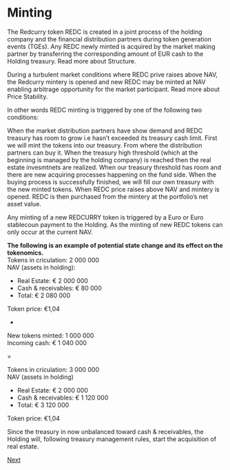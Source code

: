 # Minting
The Redcurry token REDC is created in a joint process of the holding company and the financial distribution partners during token generation events (TGEs). Any REDC newly minted is acquired by the market making partner by transferring the corresponding amount of EUR cash to the Holding treasury. Read more about Structure. 

During a turbulent market conditions where REDC prive raises above NAV, the Redcurry mintery is opened and new REDC may be minted at NAV enabling arbitrage opportunity for the market participant. Read more about Price Stability.

In other words REDC minting is triggered by one of the following two conditions: 

When the market distribution partners have show demand and REDC treasury has room to grow i.e hasn’t exceeded its treasury cash limit. First we will mint the tokens into our treasury. From where the distribution partners can buy it. When the treasury high threshold (which at the beginning is managed by the holding company) is reached then the real estate invesmtnets are realized.
When our treasury threshold has room and there are new acquiring processes happening on the fund side. When the buying process is successfully finished, we will fill our own treasury with the new minted tokens.
When REDC price raises above NAV and mintery is opened. REDC is then purchased from the mintery at the portfolio’s net asset value. 


Any minting of a new REDCURRY token is triggered by a Euro or Euro stablecoun payment to the Holding. As the minting of new REDC tokens can only occur at the current NAV.


**The following is an example of potential state change and its effect on the tokenomics.**  
Tokens in criculation: 2 000 000  
NAV (assets in holding):  
* Real Estate: € 2 000 000  
* Cash & receivables: € 80 000  
* Total: € 2 080 000  

Token price: €1,04

 +

New tokens minted: 1 000 000  
Incoming cash: € 1 040 000

=

Tokens in criculation: 3 000 000  
NAV (assets in holding)  
* Real Estate: € 2 000 000
* Cash & receivables: € 1 120 000
* Total: € 3 120 000  

Token price: €1,04
 
Since the treasury in now unbalanced toward cash & receivables, the Holding will, following treasury management rules, start the acquisition of real estate.

[Next](minting/distribution.md)
